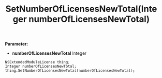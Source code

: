 ﻿---
uid: crmscript_ref_NSExtendedModuleLicense_SetNumberOfLicensesNewTotal
title: SetNumberOfLicensesNewTotal(Integer numberOfLicensesNewTotal)
intellisense: NSExtendedModuleLicense.SetNumberOfLicensesNewTotal
keywords: NSExtendedModuleLicense, GetNumberOfLicensesNewTotal
so.topic: reference
---



**Parameter:** 
 - **numberOfLicensesNewTotal** Integer

```crmscript
NSExtendedModuleLicense thing;
Integer numberOfLicensesNewTotal;
thing.SetNumberOfLicensesNewTotal(numberOfLicensesNewTotal);
```

